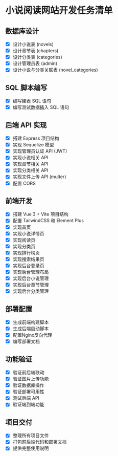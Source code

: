 # 小说阅读网站开发任务清单

## 数据库设计
- [x] 设计小说表 (novels)
- [x] 设计章节表 (chapters)
- [x] 设计分类表 (categories)
- [x] 设计管理员表 (admin)
- [x] 设计小说与分类关联表 (novel_categories)

## SQL 脚本编写
- [x] 编写建表 SQL 语句
- [x] 编写测试数据插入 SQL 语句

## 后端 API 实现
- [x] 搭建 Express 项目结构
- [x] 实现 Sequelize 模型
- [x] 实现管理员认证 API (JWT)
- [x] 实现小说相关 API
- [x] 实现章节相关 API
- [x] 实现分类相关 API
- [x] 实现文件上传 API (multer)
- [x] 配置 CORS

## 前端开发
- [x] 搭建 Vue 3 + Vite 项目结构
- [x] 配置 TailwindCSS 和 Element Plus
- [x] 实现首页
- [x] 实现小说详情页
- [x] 实现阅读页
- [x] 实现分类页
- [x] 实现排行榜页
- [x] 实现搜索结果页
- [x] 实现后台登录页
- [x] 实现后台管理布局
- [x] 实现后台小说管理
- [x] 实现后台章节管理
- [x] 实现后台分类管理

## 部署配置
- [x] 生成前端构建脚本
- [x] 生成后端启动脚本
- [x] 配置Nginx反向代理
- [x] 编写部署文档

## 功能验证
- [x] 验证前后端联动
- [x] 验证图片上传功能
- [x] 验证数据库操作
- [x] 验证部署可用性
- [x] 测试后端 API
- [x] 验证端到端功能

## 项目交付
- [x] 整理所有项目文件
- [x] 打包前后端代码和部署文档
- [x] 提供完整使用说明
